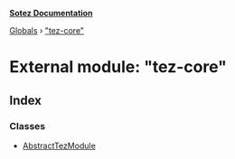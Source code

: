 **[Sotez Documentation](../README.md)**

[Globals](../README.md) › [&quot;tez-core&quot;](_tez_core_.md)

# External module: "tez-core"

## Index

### Classes

* [AbstractTezModule](../classes/_tez_core_.abstracttezmodule.md)